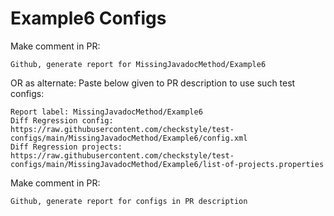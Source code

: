 # Example6 Configs
Make comment in PR:
```
Github, generate report for MissingJavadocMethod/Example6
```
OR as alternate:
Paste below given to PR description to use such test configs:
```
Report label: MissingJavadocMethod/Example6
Diff Regression config: https://raw.githubusercontent.com/checkstyle/test-configs/main/MissingJavadocMethod/Example6/config.xml
Diff Regression projects: https://raw.githubusercontent.com/checkstyle/test-configs/main/MissingJavadocMethod/Example6/list-of-projects.properties
```
Make comment in PR:
```
Github, generate report for configs in PR description
```
